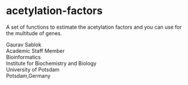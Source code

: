 # acetylation-factors

A set of functions to estimate the acetylation factors and you can use for the multitude of genes. 

Gaurav Sablok \
Academic Staff Member \
Bioinformatics \
Institute for Biochemistry and Biology \
University of Potsdam \
Potsdam,Germany 
